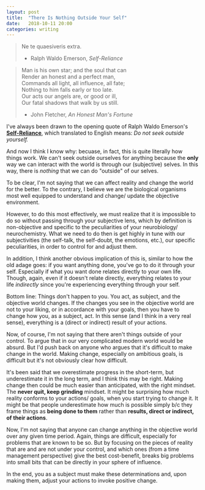 ```yaml
---
layout: post
title:  "There Is Nothing Outside Your Self"
date:   2018-10-11 20:00 
categories: writing
--- 
```


> Ne te quaesiveris extra. 
> - Ralph Waldo Emerson, *Self-Reliance* 

> Man is his own star; and the soul that can  
> Render an honest and a perfect man,  
> Commands all light, all influence, all fate;  
> Nothing to him falls early or too late.  
> Our acts our angels are, or good or ill,  
> Our fatal shadows that walk by us still.
> - John Fletcher, *An Honest Man's Fortune* 


I've always been drawn to the opening quote of Ralph Waldo Emerson's <a href="https://www.saylor.org/site/wp-content/uploads/2011/11/SAYLOR-ENGL405-1.2.3.pdf">__Self-Reliance__</a>, which translated to English means: *Do not seek outside yourself.*

And now I think I know why: becuase, in fact, this is quite literally how things work. We can't seek outside ourselves for anything because the __only__ way we can interact with the world is through our (subjective) selves. In this way, there is *nothing* that we can do "outside" of our selves. 

To be clear, I'm not saying that we can affect reality and change the world for the better. To the contrary, I believe we are the biological organisms most well equipped to understand and change/ update the objective environment. 

However, to do this most effectively, we must realize that it is impossible to do so without passing through your subjective lens, which by definition is non-objective and specific to the peculiarities of your neurobiology/ neurochemistry. What we need to do then is get highly in tune with our subjectivities (the self-talk, the self-doubt, the emotions, etc.), our specific peculiarities, in order to control for and adjust them. 

In addition, I think another obvious implication of this is, similar to how the old adage goes: if you want anything done, you've go to do it through your self. Especially if what you want done relates directly to your own life. Though, again, even if it doesn't relate directly, everything relates to your life *indirectly* since you're experiencing everything through your self.    

Bottom line: Things don't happen to you. You act, as subject, and the objective world changes. If the changes you see in the objective world are not to your liking, or in accordance with your goals, then you have to change how you, as a subject, act. In this sense (and I think in a very real sense), everything is a (direct or indirect) result of your actions. 

Now, of course, I'm not saying that there aren't things outside of your control. To argue that in our very complicated modern world would be absurd. But I'd push back on anyone who argues that it's difficult to make change in the world. Making change, especially on ambitious goals, is difficult but it's not obviously clear how difficult. 

It's been said that we overestimate progress in the short-term, but underestimate it in the long term, and I think this may be right. Making change then could be much easier than anticipated, with the right mindset. The **never quit, keep grinding** mindset. It might be surprising how much reality conforms to your actions/ goals, when you start trying to change it. It might be that people underestimate how much is possible simply b/c they frame things as __being done to them__ rather than __results, direct or indirect, of their actions__.  

Now, I'm not saying that anyone can change anything in the objective world over any given time period. Again, things are difficult, especially for problems that are known to be so. But by focusing on the pieces of reality that are and are not under your control, and which ones (from a time management perspective) give the best cost-benefit, breaks big problems into small bits that can be directly in your sphere of influence. 

In the end, you as a subject must make these determinations and, upon making them, adjust your actions to invoke positive change.




    




  
